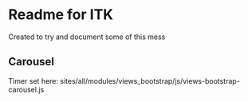# Readme for ITK
Created to try and document some of this mess
## Carousel
Timer set here:
sites/all/modules/views_bootstrap/js/views-bootstrap-carousel.js